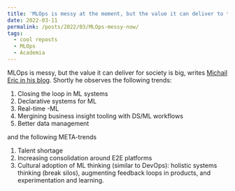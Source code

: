 ```yaml
---
title: 'MLOps is messy at the moment, but the value it can deliver to the society is big'
date: 2022-03-11
permalink: /posts/2022/03/MLOps-messy-now/
tags:
  - cool reposts
  - MLOps
  - Academia
---
```


MLOps is messy, but the value it can deliver for society is big, writes [Michail Eric in his blog](https://www.mihaileric.com/posts/mlops-is-a-mess/). Shortly he observes the following trends:

1. Closing the loop in ML systems
2. Declarative systems for ML 
3. Real-time -ML 
4. Mergining business insight tooling with DS/ML workflows 
5. Better data management 
  
and the following META-trends 

1. Talent shortage 
2. Increasing consolidation around E2E platforms 
3. Cultural adoption of ML thinking (similar to DevOps): holistic systems thinking (break silos), augmenting feedback loops in products, and experimentation and learning.
  